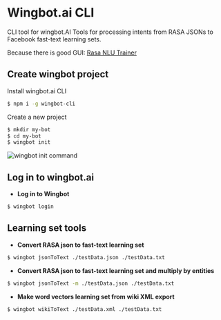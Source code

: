 # Wingbot.ai CLI

CLI tool for wingbot.AI
Tools for processing intents from RASA JSONs to Facebook fast-text learning sets.

Because there is good GUI: [Rasa NLU Trainer](https://rasahq.github.io/rasa-nlu-trainer/)

## Create wingbot project

Install wingbot.ai CLI

```bash
$ npm i -g wingbot-cli
```

Create a new project

```bash
$ mkdir my-bot
$ cd my-bot
$ wingbot init
```

![wingbot init command](https://github.com/wingbotai/wingbot/raw/master/doc/wingbotInit.png "Wingbot Init Command")

## Log in to wingbot.ai

  - **Log in to Wingbot**

```bash
$ wingbot login
```

## Learning set tools

  - **Convert RASA json to fast-text learning set**

```bash
$ wingbot jsonToText ./testData.json ./testData.txt
```

  - **Convert RASA json to fast-text learning set and multiply by entities**

```bash
$ wingbot jsonToText -m ./testData.json ./testData.txt
```

  - **Make word vectors learning set from wiki XML export**

```bash
$ wingbot wikiToText ./testData.xml ./testData.txt
```
